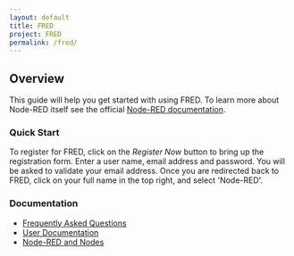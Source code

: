 ```yaml
---
layout: default
title: FRED
project: FRED
permalink: /fred/
---
```

## Overview

This guide will help you get started with using FRED.  To learn more about Node-RED itself see the official [Node-RED documentation](http://nodered.org).

### Quick Start
To register for FRED, click on the *Register Now* button to bring up the registration form.  Enter a user name, email address and password.  You will be asked to validate your email address.  Once you are redirected back to FRED, click on your full name in the top right, and select 'Node-RED'.

### Documentation
- [Frequently Asked Questions](faq)
- [User Documentation](userdocs)
- [Node-RED and Nodes](nodered)




